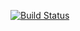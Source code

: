 [![Build Status](https://travis-ci.org/malikin/blitz-statistics.svg?branch=master)](https://travis-ci.org/malikin/blitz-statistics)
